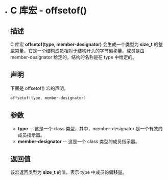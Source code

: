 - # C 库宏 - offsetof()

  ## 描述

  C 库宏 **offsetof(type, member-designator)** 会生成一个类型为 **size_t** 的整型常量，它是一个结构成员相对于结构开头的字节偏移量。成员是由 member-designator 给定的，结构的名称是在 type 中给定的。

  ## 声明

  下面是 offsetof() 宏的声明。

  ```c
  offsetof(type, member-designator)
  ```

  ## 参数

  - **type**  -- 这是一个 class 类型，其中，member-designator 是一个有效的成员指示器。
  - **member-designator**  -- 这是一个 class 类型的成员指示器。

  ## 返回值

  该宏返回类型为 **size_t** 的值，表示 type 中成员的偏移量。